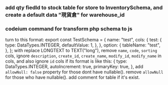 ### add qty fiedld to stock table for store to InventorySchema, and create a default data "現貨倉" for warehouse_id

### codeium command for transform php schema to js

turn to this format:
export const TestSchema = {
name: "test",
cols: {
test: {
type: DataTypes.INTEGER,
defaultValue: 1,
},
},
option: {
tableName: "test",
},
};
with replace LONGTEXT to TEXT("long"),
remove `name`, `code`, `sorting` cols,
ignore `description`, `create_id`, `create_name`, `modify_id`, `modify_name` in cols,
and also ignore `id` cols if its format is like this: {
type: DataTypes.INTEGER,
autoIncrement: true,
primaryKey: true,
},
add `allowNull: false` property for those dont have nullable().
remove `allowNull` for those who have nullable().
add comment for table if it's exist.
